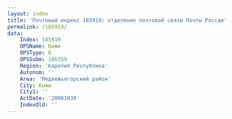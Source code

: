```yaml
---
layout: index
title: 'Почтовый индекс 185919: отделение почтовой связи Почты России'
permalink: /185919/
data:
    Index: 185919
    OPSName: Кижи
    OPSType: О
    OPSSubm: 186359
    Region: 'Карелия Республика'
    Autonom: ''
    Area: 'Медвежьегорский район'
    City: Кижи
    City1: ''
    ActDate: '20001030'
    IndexOld: ''
---
```


